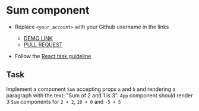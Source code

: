 # Sum component
- Replace `<your_account>` with your Github username in the links

  - [DEMO LINK](https://andreas-just.github.io/react_decompose/)
  - [PULL REQUEST](https://github.com/mate-academy/react_decompose/pull/127)

- Follow the [React task guideline](https://github.com/mate-academy/react_task-guideline#react-tasks-guideline)

## Task
Implement a component `Sum` accepting props `a` and `b` and rendering a
paragraph with the text: "Sum of 2 and 1 is 3". `App` component should
render 3 `Sum` components for `2 + 2`, `10 + 0` and `-5 + 5`

